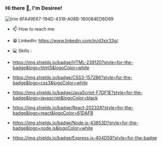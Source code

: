 ### Hi there 👋, I'm Desiree!

<!--
**Sug4rSku11/Sug4rSku11** is a ✨ _special_ ✨ repository because its `README.md` (this file) appears on your GitHub profile.

Here are some ideas to get you started:

- 🔭 I’m currently working on ...
- 🌱 I’m currently learning ...
- 👯 I’m looking to collaborate on ...
- 🤔 I’m looking for help with ...
- 💬 Ask me about ...
- 📫 How to reach me: ...
- ⚡ Fun fact: ...
-->

![trim 6FA49E67-194D-4318-A08B-160084ED6D69](https://user-images.githubusercontent.com/57469534/167914995-0125a9d5-2e5c-498b-866c-1dda681e405e.GIF)




- 📫 How to reach me:
- 😁 LinkedIn: https://www.linkedin.com/in/d3sir33g/

- 💻 Skills :
- https://img.shields.io/badge/HTML-239120?style=for-the-badge&logo=html5&logoColor=white
- 	https://img.shields.io/badge/CSS3-1572B6?style=for-the-badge&logo=css3&logoColor=white
- 	https://img.shields.io/badge/JavaScript-F7DF1E?style=for-the-badge&logo=javascript&logoColor=black
- 	https://img.shields.io/badge/React-20232A?style=for-the-badge&logo=react&logoColor=61DAFB
- 	https://img.shields.io/badge/Node.js-43853D?style=for-the-badge&logo=node.js&logoColor=white
- 	https://img.shields.io/badge/Express.js-404D59?style=for-the-badge
